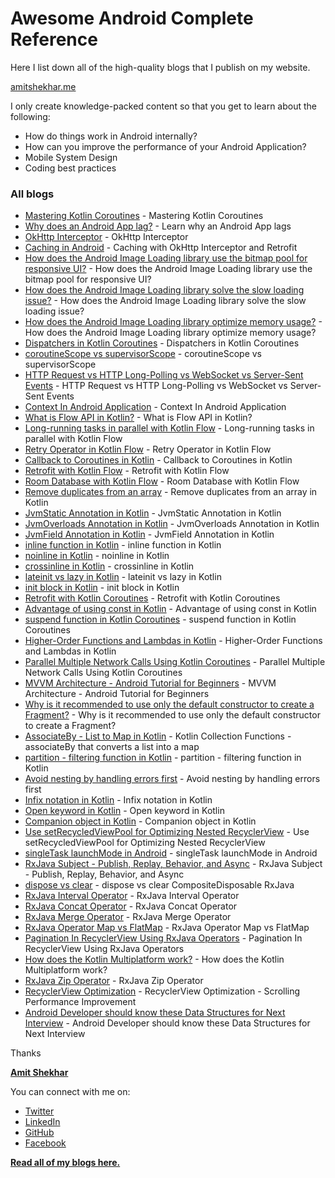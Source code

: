 # Awesome Android Complete Reference

Here I list down all of the high-quality blogs that I publish on my website. 

[amitshekhar.me](https://amitshekhar.me)

I only create knowledge-packed content so that you get to learn about the following:
- How do things work in Android internally?
- How can you improve the performance of your Android Application?
- Mobile System Design
- Coding best practices

### All blogs

- [Mastering Kotlin Coroutines](https://amitshekhar.me/blog/kotlin-coroutines) - Mastering Kotlin Coroutines
- [Why does an Android App lag?](https://amitshekhar.me/blog/android-app-lag) - Learn why an Android App lags
- [OkHttp Interceptor](https://amitshekhar.me/blog/okhttp-interceptor) - OkHttp Interceptor
- [Caching in Android](https://amitshekhar.me/blog/caching-with-okhttp-interceptor-and-retrofit) - Caching with OkHttp Interceptor and Retrofit
- [How does the Android Image Loading library use the bitmap pool for responsive UI?](https://amitshekhar.me/blog/android-image-loading-library-use-bitmap-pool-for-responsive-ui) - How does the Android Image Loading library use the bitmap pool for responsive UI?
- [How does the Android Image Loading library solve the slow loading issue?](https://amitshekhar.me/blog/android-image-loading-library-solve-the-slow-loading-issue) - How does the Android Image Loading library solve the slow loading issue?
- [How does the Android Image Loading library optimize memory usage?](https://amitshekhar.me/blog/android-image-loading-library-optimize-memory-usage) - How does the Android Image Loading library optimize memory usage?
- [Dispatchers in Kotlin Coroutines](https://amitshekhar.me/blog/dispatchers-in-kotlin-coroutines) - Dispatchers in Kotlin Coroutines
- [coroutineScope vs supervisorScope](https://amitshekhar.me/blog/coroutinescope-vs-supervisorscope) - coroutineScope vs supervisorScope
- [HTTP Request vs HTTP Long-Polling vs WebSocket vs Server-Sent Events](https://amitshekhar.me/blog/http-request-long-polling-websocket-sse) - HTTP Request vs HTTP Long-Polling vs WebSocket vs Server-Sent Events
- [Context In Android Application](https://amitshekhar.me/blog/context-in-android-application) - Context In Android Application
- [What is Flow API in Kotlin?](https://amitshekhar.me/blog/flow-api-in-kotlin) - What is Flow API in Kotlin?
- [Long-running tasks in parallel with Kotlin Flow](https://amitshekhar.me/blog/long-running-tasks-in-parallel-with-kotlin-flow) - Long-running tasks in parallel with Kotlin Flow
- [Retry Operator in Kotlin Flow](https://amitshekhar.me/blog/retry-operator-in-kotlin-flow) - Retry Operator in Kotlin Flow
- [Callback to Coroutines in Kotlin](https://amitshekhar.me/blog/callback-to-coroutines-in-kotlin) - Callback to Coroutines in Kotlin
- [Retrofit with Kotlin Flow](https://amitshekhar.me/blog/retrofit-with-kotlin-flow) - Retrofit with Kotlin Flow
- [Room Database with Kotlin Flow](https://amitshekhar.me/blog/room-database-with-kotlin-flow) - Room Database with Kotlin Flow
- [Remove duplicates from an array](https://amitshekhar.me/blog/remove-duplicates-from-an-array-in-kotlin) - Remove duplicates from an array in Kotlin
- [JvmStatic Annotation in Kotlin](https://amitshekhar.me/blog/jvmstatic-annotation-in-kotlin) - JvmStatic Annotation in Kotlin
- [JvmOverloads Annotation in Kotlin](https://amitshekhar.me/blog/jvmoverloads-annotation-in-kotlin) - JvmOverloads Annotation in Kotlin
- [JvmField Annotation in Kotlin](https://amitshekhar.me/blog/jvmfield-annotation-in-kotlin) - JvmField Annotation in Kotlin
- [inline function in Kotlin](https://amitshekhar.me/blog/inline-function-in-kotlin) - inline function in Kotlin
- [noinline in Kotlin](https://amitshekhar.me/blog/noinline-in-kotlin) - noinline in Kotlin
- [crossinline in Kotlin](https://amitshekhar.me/blog/crossinline-in-kotlin) - crossinline in Kotlin
- [lateinit vs lazy in Kotlin](https://amitshekhar.me/blog/lateinit-vs-lazy-in-kotlin) - lateinit vs lazy in Kotlin
- [init block in Kotlin](https://amitshekhar.me/blog/init-block-in-kotlin) - init block in Kotlin
- [Retrofit with Kotlin Coroutines](https://amitshekhar.me/blog/retrofit-with-kotlin-coroutines) - Retrofit with Kotlin Coroutines
- [Advantage of using const in Kotlin](https://amitshekhar.me/blog/const-in-kotlin) - Advantage of using const in Kotlin
- [suspend function in Kotlin Coroutines](https://amitshekhar.me/blog/suspend-function-in-kotlin-coroutines) - suspend function in Kotlin Coroutines
- [Higher-Order Functions and Lambdas in Kotlin](https://amitshekhar.me/blog/higher-order-functions-and-lambdas-in-kotlin) - Higher-Order Functions and Lambdas in Kotlin
- [Parallel Multiple Network Calls Using Kotlin Coroutines](https://amitshekhar.me/blog/parallel-multiple-network-calls-using-kotlin-coroutines) - Parallel Multiple Network Calls Using Kotlin Coroutines
- [MVVM Architecture - Android Tutorial for Beginners](https://amitshekhar.me/blog/mvvm-architecture-android) - MVVM Architecture - Android Tutorial for Beginners
- [Why is it recommended to use only the default constructor to create a Fragment?](https://amitshekhar.me/blog/default-constructor-to-create-a-fragment) - Why is it recommended to use only the default constructor to create a Fragment? 
- [AssociateBy - List to Map in Kotlin](https://amitshekhar.me/blog/associateby-list-to-map-in-kotlin) - Kotlin Collection Functions - associateBy that converts a list into a map
- [partition - filtering function in Kotlin](https://amitshekhar.me/blog/partition-filtering-function-in-kotlin) - partition - filtering function in Kotlin
- [Avoid nesting by handling errors first](https://amitshekhar.me/blog/avoid-nesting-by-handling-errors-first) - Avoid nesting by handling errors first
- [Infix notation in Kotlin](https://amitshekhar.me/blog/infix-notation-in-kotlin) - Infix notation in Kotlin
- [Open keyword in Kotlin](https://amitshekhar.me/blog/open-keyword-in-kotlin) - Open keyword in Kotlin
- [Companion object in Kotlin](https://amitshekhar.me/blog/companion-object-in-kotlin) - Companion object in Kotlin
- [Use setRecycledViewPool for Optimizing Nested RecyclerView](https://amitshekhar.me/blog/setrecycledviewpool-for-optimizing-nested-recyclerview) - Use setRecycledViewPool for Optimizing Nested RecyclerView
- [singleTask launchMode in Android](https://amitshekhar.me/blog/singletask-launchmode-in-android) - singleTask launchMode in Android
- [RxJava Subject - Publish, Replay, Behavior, and Async](https://amitshekhar.me/blog/rxjava-subject-publish-replay-behavior-async) - RxJava Subject - Publish, Replay, Behavior, and Async
- [dispose vs clear](https://amitshekhar.me/blog/dispose-vs-clear-compositedisposable-rxjava) - dispose vs clear CompositeDisposable RxJava
- [RxJava Interval Operator](https://amitshekhar.me/blog/rxjava-interval-operator) - RxJava Interval Operator
- [RxJava Concat Operator](https://amitshekhar.me/blog/rxjava-concat-operator) - RxJava Concat Operator
- [RxJava Merge Operator](https://amitshekhar.me/blog/rxjava-merge-operator) - RxJava Merge Operator
- [RxJava Operator Map vs FlatMap](https://amitshekhar.me/blog/rxjava-map-vs-flatmap) - RxJava Operator Map vs FlatMap
- [Pagination In RecyclerView Using RxJava Operators](https://amitshekhar.me/blog/pagination-in-recyclerview-using-rxjava-operators) - Pagination In RecyclerView Using RxJava Operators
- [How does the Kotlin Multiplatform work?](https://amitshekhar.me/blog/how-does-the-kotlin-multiplatform-work) - How does the Kotlin Multiplatform work?
- [RxJava Zip Operator](https://amitshekhar.me/blog/rxjava-zip-operator) - RxJava Zip Operator
- [RecyclerView Optimization](https://amitshekhar.me/blog/recyclerview-optimization) - RecyclerView Optimization - Scrolling Performance Improvement
- [Android Developer should know these Data Structures for Next Interview](https://amitshekhar.me/blog/android-developer-should-know-these-data-structures-for-next-interview) - Android Developer should know these Data Structures for Next Interview

Thanks

[**Amit Shekhar**](https://amitshekhar.me)

You can connect with me on:

- [Twitter](https://twitter.com/amitiitbhu)
- [LinkedIn](https://www.linkedin.com/in/amit-shekhar-iitbhu)
- [GitHub](https://github.com/amitshekhariitbhu)
- [Facebook](https://www.facebook.com/amit.shekhar.iitbhu)

[**Read all of my blogs here.**](https://amitshekhar.me/blog)
